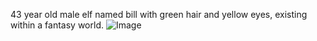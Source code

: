 43 year old male elf named bill with green hair and yellow eyes, existing within a fantasy world.
![Image](images\character.png)
